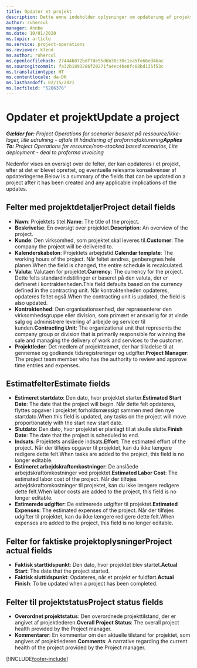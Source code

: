 ```yaml
---
title: Opdater et projekt
description: Dette emne indeholder oplysninger om opdatering af projekter i Project Operations.
author: ruhercul
manager: Annbe
ms.date: 10/01/2020
ms.topic: article
ms.service: project-operations
ms.reviewer: kfend
ms.author: ruhercul
ms.openlocfilehash: 27444b072bdf7de55d6b38c30c1ea5fe66ed46ac
ms.sourcegitcommit: fa32b1893286f20271fa4ec4be8fc68bd135f53c
ms.translationtype: HT
ms.contentlocale: da-DK
ms.lasthandoff: 02/15/2021
ms.locfileid: "5286376"
---
```

# <a name="update-a-project"></a><span data-ttu-id="65078-103">Opdater et projekt</span><span class="sxs-lookup"><span data-stu-id="65078-103">Update a project</span></span>

<span data-ttu-id="65078-104">_**Gælder for:** Project Operations for scenarier baseret på ressource/ikke-lager, lille udrulning - aftale til håndtering af proformafakturering_</span><span class="sxs-lookup"><span data-stu-id="65078-104">_**Applies To:** Project Operations for resource/non-stocked based scenarios, Lite deployment - deal to proforma invoicing_</span></span>

<span data-ttu-id="65078-105">Nedenfor vises en oversigt over de felter, der kan opdateres i et projekt, efter at det er blevet oprettet, og eventuelle relevante konsekvenser af opdateringerne.</span><span class="sxs-lookup"><span data-stu-id="65078-105">Below is a summary of the fields that can be updated on a project after it has been created and any applicable implications of the updates.</span></span>

## <a name="project-detail-fields"></a><span data-ttu-id="65078-106">Felter med projektdetaljer</span><span class="sxs-lookup"><span data-stu-id="65078-106">Project detail fields</span></span>

- <span data-ttu-id="65078-107">**Navn**: Projektets titel.</span><span class="sxs-lookup"><span data-stu-id="65078-107">**Name**: The title of the project.</span></span>
- <span data-ttu-id="65078-108">**Beskrivelse**: En oversigt over projektet.</span><span class="sxs-lookup"><span data-stu-id="65078-108">**Description**: An overview of the project.</span></span>
- <span data-ttu-id="65078-109">**Kunde**: Den virksomhed, som projektet skal leveres til.</span><span class="sxs-lookup"><span data-stu-id="65078-109">**Customer**: The company the project will be delivered to.</span></span>
- <span data-ttu-id="65078-110">**Kalenderskabelon**: Projektets arbejdstid.</span><span class="sxs-lookup"><span data-stu-id="65078-110">**Calendar template**: The working hours of the project.</span></span> <span data-ttu-id="65078-111">Når feltet ændres, genberegnes hele planen.</span><span class="sxs-lookup"><span data-stu-id="65078-111">When the field is changed, the entire schedule is recalculated.</span></span>
- <span data-ttu-id="65078-112">**Valuta**: Valutaen for projektet.</span><span class="sxs-lookup"><span data-stu-id="65078-112">**Currency**: The currency for the project.</span></span> <span data-ttu-id="65078-113">Dette felts standardindstillinger er baseret på den valuta, der er defineret i kontraktenheden.</span><span class="sxs-lookup"><span data-stu-id="65078-113">This field defaults based on the currency defined in the contracting unit.</span></span> <span data-ttu-id="65078-114">Når kontraktenheden opdateres, opdateres feltet også.</span><span class="sxs-lookup"><span data-stu-id="65078-114">When the contracting unit is updated, the field is also updated.</span></span>
- <span data-ttu-id="65078-115">**Kontraktenhed**: Den organisationsenhed, der repræsenterer den virksomhedsgruppe eller division, som primært er ansvarlig for at vinde salg og administrere levering af arbejde og servicer til kunden.</span><span class="sxs-lookup"><span data-stu-id="65078-115">**Contracting Unit**: The organizational unit that represents the company group or division that is primarily responsible for winning the sale and managing the delivery of work and services to the customer.</span></span> 
- <span data-ttu-id="65078-116">**Projektleder**: Det medlem af projektteamet, der har tilladelse til at gennemse og godkende tidsregistreringer og udgifter.</span><span class="sxs-lookup"><span data-stu-id="65078-116">**Project Manager**: The project team member who has the authority to review and approve time entries and expenses.</span></span>

## <a name="estimate-fields"></a><span data-ttu-id="65078-117">Estimatfelter</span><span class="sxs-lookup"><span data-stu-id="65078-117">Estimate fields</span></span>

- <span data-ttu-id="65078-118">**Estimeret startdato**: Den dato, hvor projektet starter.</span><span class="sxs-lookup"><span data-stu-id="65078-118">**Estimated Start Date**: The date that the project will begin.</span></span> <span data-ttu-id="65078-119">Når dette felt opdateres, flyttes opgaver i projektet forholdsmæssigt sammen med den nye startdato.</span><span class="sxs-lookup"><span data-stu-id="65078-119">When this field is updated, any tasks on the project will move proportionately with the start new start date.</span></span>
- <span data-ttu-id="65078-120">**Slutdato**: Den dato, hvor projektet er planlagt til at skulle slutte.</span><span class="sxs-lookup"><span data-stu-id="65078-120">**Finish Date**: The date that the project is scheduled to end.</span></span>
- <span data-ttu-id="65078-121">**Indsats**: Projektets anslåede indsats.</span><span class="sxs-lookup"><span data-stu-id="65078-121">**Effort**: The estimated effort of the project.</span></span> <span data-ttu-id="65078-122">Når der tilføjes opgaver til projektet, kan du ikke længere redigere dette felt.</span><span class="sxs-lookup"><span data-stu-id="65078-122">When tasks are added to the project, this field is no longer editable.</span></span>
- <span data-ttu-id="65078-123">**Estimeret arbejdskraftomkostninger**: De anslåede arbejdskraftomkostninger ved projektet.</span><span class="sxs-lookup"><span data-stu-id="65078-123">**Estimated Labor Cost**: The estimated labor cost of the project.</span></span> <span data-ttu-id="65078-124">Når der tilføjes arbejdskraftomkostninger til projektet, kan du ikke længere redigere dette felt.</span><span class="sxs-lookup"><span data-stu-id="65078-124">When labor costs are added to the project, this field is no longer editable.</span></span>
- <span data-ttu-id="65078-125">**Estimerede udgifter**: De estimerede udgifter til projektet.</span><span class="sxs-lookup"><span data-stu-id="65078-125">**Estimated Expenses**: The estimated expenses of the project.</span></span> <span data-ttu-id="65078-126">Når der tilføjes udgifter til projektet, kan du ikke længere redigere dette felt.</span><span class="sxs-lookup"><span data-stu-id="65078-126">When expenses are added to the project, this field is no longer editable.</span></span>

## <a name="project-actual-fields"></a><span data-ttu-id="65078-127">Felter for faktiske projektoplysninger</span><span class="sxs-lookup"><span data-stu-id="65078-127">Project actual fields</span></span>
- <span data-ttu-id="65078-128">**Faktisk starttidspunkt**: Den dato, hvor projektet blev startet.</span><span class="sxs-lookup"><span data-stu-id="65078-128">**Actual Start**: The date that the project started.</span></span>
- <span data-ttu-id="65078-129">**Faktisk sluttidspunkt**: Opdateres, når et projekt er fuldført.</span><span class="sxs-lookup"><span data-stu-id="65078-129">**Actual Finish**: To be updated when a project has been completed.</span></span>

## <a name="project-status-fields"></a><span data-ttu-id="65078-130">Felter til projektstatus</span><span class="sxs-lookup"><span data-stu-id="65078-130">Project status fields</span></span>

- <span data-ttu-id="65078-131">**Overordnet projektstatus**: Den overordnede projekttilstand, der er angivet af projektlederen.</span><span class="sxs-lookup"><span data-stu-id="65078-131">**Overall Project Status**: The overall project health provided by the Project manager.</span></span>
- <span data-ttu-id="65078-132">**Kommentarer**: En kommentar om den aktuelle tilstand for projektet, som angives af projektlederen.</span><span class="sxs-lookup"><span data-stu-id="65078-132">**Comments**: A narrative regarding the current health of the project provided by the Project manager.</span></span>



[!INCLUDE[footer-include](../includes/footer-banner.md)]